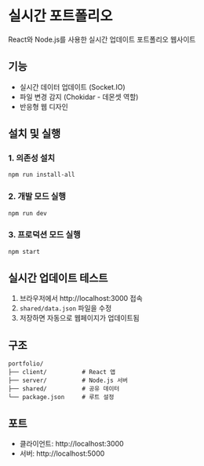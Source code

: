 # 실시간 포트폴리오

React와 Node.js를 사용한 실시간 업데이트 포트폴리오 웹사이트

## 기능
- 실시간 데이터 업데이트 (Socket.IO)
- 파일 변경 감지 (Chokidar - 데몬셋 역할)
- 반응형 웹 디자인

## 설치 및 실행

### 1. 의존성 설치
```bash
npm run install-all
```

### 2. 개발 모드 실행
```bash
npm run dev
```

### 3. 프로덕션 모드 실행
```bash
npm start
```

## 실시간 업데이트 테스트

1. 브라우저에서 http://localhost:3000 접속
2. `shared/data.json` 파일을 수정
3. 저장하면 자동으로 웹페이지가 업데이트됨

## 구조
```
portfolio/
├── client/          # React 앱
├── server/          # Node.js 서버
├── shared/          # 공유 데이터
└── package.json     # 루트 설정
```

## 포트
- 클라이언트: http://localhost:3000
- 서버: http://localhost:5000